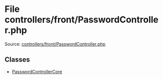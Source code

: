 File controllers/front/PasswordController.php
=========

Source: [controllers/front/PasswordController.php](https://github.com/PrestaShop/PrestaShop/blob/1.5.0.1/controllers/front/PasswordController.php)


Classes
-------

* [PasswordControllerCore](class.PasswordControllerCore.md)

